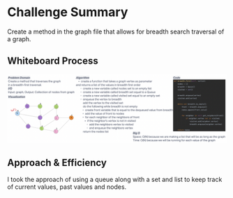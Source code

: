# Challenge Summary
Create a method in the graph file that allows for breadth search traversal of a graph.

## Whiteboard Process
![Breadth First Graph Traversal Whiteboard](whiteboard.png)

## Approach & Efficiency
I took the approach of using a queue along with a set and list to keep track of current values, past values
and nodes.
